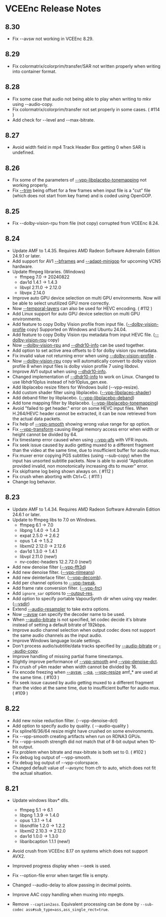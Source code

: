 # VCEEnc Release Notes

## 8.30

- Fix --avsw not working in VCEEnc 8.29.

## 8.29

- Fix colormatrix/colorprim/transfer/SAR not written properly when writing into container format.

## 8.28

- Fix some case that audio not being able to play when writing to mkv using --audio-copy.
- Fix colormatrix/colorprim/transfer not set properly in some cases. ( #114 )
- Add check for --level and --max-bitrate.

## 8.27

- Avoid width field in mp4 Track Header Box getting 0 when SAR is undefined.

## 8.26

- Fix some of the parameters of [--vpp-libplacebo-tonemapping](https://github.com/rigaya/VCEEnc/blob/master/VCEEncC_Options.en.md#--vpp-libplacebo-tonemapping-param1value1param2value2) not working properly.
- Fix [--trim](https://github.com/rigaya/VCEEnc/blob/master/VCEEncC_Options.en.md#--trim-intintintintintint) being offset for a few frames when input file is a "cut" file (which does not start from key frame) and is coded using OpenGOP.

## 8.25

- Fix --dolby-vision-rpu from file (not copy) corrupted from VCEEnc 8.24.

## 8.24

- Update AMF to 1.4.35.
  Requires AMD Radeon Software Adrenalin Edition 24.9.1 or later.
- Add support for AV1 [--bframes](https://github.com/rigaya/VCEEnc/blob/master/VCEEncC_Options.en.md#-b---bframes-int) and [--adapt-minigop](https://github.com/rigaya/VCEEnc/blob/master/VCEEncC_Options.en.md#--adapt-minigop-h264av1) for upcoming VCN5 hardware.
- Update ffmpeg libraries. (Windows)
  - ffmpeg 7.0 -> 20240822
  - dav1d 1.4.1 -> 1.4.3
  - libvpl 2.11.0 -> 2.12.0
  - libvpx 2.14.0
- Improve auto GPU device selection on multi GPU environments.
  Now will be able to select unutilized GPU more correctly.
- Now [--temporal-layers](https://github.com/rigaya/VCEEnc/blob/master/VCEEncC_Options.en.md#--temporal-layers-int-hevcav1) can also be used for HEVC encoding. ( #112 )
- Add Linux support for auto GPU device selection on multi GPU environments.
- Add feature to copy Dolby Vision profile from input file. ([--dolby-vision-profile](https://github.com/rigaya/VCEEnc/blob/master/VCEEncC_Options.en.md#--dolby-vision-profile-string-hevc-av1) copy)
  Supported on Windows and Ubuntu 24.04.
- Add feature to copy Dolby Vision rpu metadata from input HEVC file. ([--dolby-vision-rpu](https://github.com/rigaya/VCEEnc/blob/master/VCEEncC_Options.en.md#--dolby-vision-rpu-string-hevc-av1) copy)
- Now [--dolby-vision-rpu](https://github.com/rigaya/VCEEnc/blob/master/VCEEncC_Options.en.md#--dolby-vision-rpu-string-hevc-av1) and [--dhdr10-info](https://github.com/rigaya/VCEEnc/blob/master/VCEEncC_Options.en.md#--dhdr10-info-string-hevc-av1) can be used together.
- Add option to set active area offsets to 0 for dolby vision rpu metadata.
- Fix invalid value not returning error when using [--dolby-vision-profile](https://github.com/rigaya/VCEEnc/blob/master/VCEEncC_Options.en.md#--dolby-vision-profile-string-hevc-av1) .
- Now [--dolby-vision-rpu](https://github.com/rigaya/VCEEnc/blob/master/VCEEncC_Options.en.md#--dolby-vision-rpu-string-hevc-av1) copy will automatically convert to dolby vision profile 8 when input files is dolby vision profile 7 using libdovi.
- Improve AV1 output when using [--dhdr10-info](https://github.com/rigaya/VCEEnc/blob/master/VCEEncC_Options.en.md#--dhdr10-info-string-hevc-av1).
- Changed implementation of [--dhdr10-info](https://github.com/rigaya/VCEEnc/blob/master/VCEEncC_Options.en.md#--dhdr10-info-string-hevc-av1) to work on Linux.
  Changed to use libhdr10plus instead of hdr10plus_gen.exe.
- Add libplacebo resize filters for Windows build (--vpp-resize).
- Add custom shader filter using libplacebo. ([--vpp-libplaceo-shader](https://github.com/rigaya/VCEEnc/blob/master/VCEEncC_Options.en.md#--vpp-libplacebo-shader-param1value1param2value2))
- Add deband filter by libplacebo. ([--vpp-libplacebo-deband](https://github.com/rigaya/VCEEnc/blob/master/VCEEncC_Options.en.md#--vpp-libplacebo-deband-param1value1param2value2))
- Add tone mapping filter by libplacebo. ([--vpp-libplacebo-tonemapping](https://github.com/rigaya/VCEEnc/blob/master/VCEEncC_Options.en.md#--vpp-libplacebo-tonemapping-param1value1param2value2))
- Avoid "failed to get header." error on some HEVC input files.
  When H.264/HEVC header cannot be extracted, it can be now retrieved from the actual data packets.
- Fix help of [--vpp-smooth](https://github.com/rigaya/VCEEnc/blob/master/VCEEncC_Options.en.md#--vpp-smooth-param1value1param2value2) showing wrong value range for qp option.
- Fix [--vpp-transform](https://github.com/rigaya/VCEEnc/blob/master/VCEEncC_Options.en.md#--vpp-transform-param1value1param2value2) causing illegal memory access error when width or height cannot be divided by 64.
- Fix timestamp error caused when using [--vpp-afs](https://github.com/rigaya/VCEEnc/blob/master/VCEEncC_Options.en.md#--vpp-afs-param1value1param2value2) with VFR inputs. 
- Fix seek issue caused by audio getting muxed to a different fragment than the video at the same time, due to insufficient buffer for audio mux.
- Fix muxer error copying PGS subtitles (using --sub-copy) when the input has unsorted subtitle packets.
  Now is able to avoid "Application provided invalid, non monotonically increasing dts to muxer" error.
- Fix skipframe log being shown always on. ( #112 )
- Fix crush when aborting with Ctrl+C. ( #111 )
- Change log behavior.

## 8.23

- Update AMF to 1.4.34.
  Requires AMD Radeon Software Adrenalin Edition 24.6.1 or later.
- Update to ffmpeg libs to 7.0 on Windows.
  - ffmpeg 6.1 -> 7.0
  - libpng 1.4.0 -> 1.4.3
  - expat 2.5.0 -> 2.6.2
  - opus 1.4 -> 1.5.2
  - libxml2 2.12.0 -> 2.12.6
  - dav1d 1.3.0 -> 1.4.1
  - libvpl 2.11.0 (new!)
  - nv-codec-headers 12.2.72.0 (new!)
- Add new denoise filter ([--vpp-fft3d](https://github.com/rigaya/VCEEnc/blob/master/VCEEncC_Options.en.md#--vpp-fft3d-param1value1param2value2))
- Add new denoise filter. ([--vpp-nlmeans](https://github.com/rigaya/VCEEnc/blob/master/VCEEncC_Options.en.md#--vpp-nlmeans-param1value1param2value2))
- Add new deinterlace filter. ([--vpp-decomb](https://github.com/rigaya/VCEEnc/blob/master/VCEEncC_Options.en.md#--vpp-decomb-param1value1param2value2)).
- Add per channel options to [--vpp-tweak](https://github.com/rigaya/VCEEnc/blob/master/VCEEncC_Options.en.md#--vpp-tweak-param1value1param2value2).
- Add frame rate conversion filter. ([--vpp-frc](https://github.com/rigaya/VCEEnc/blob/master/VCEEncC_Options.en.md#--vpp-frc-param1value1param2value2))
- Add ```ignore_sar``` options to [--output-res](output-res).
- Add option to specify portable VapourSynth dir when using vpy reader. ([--vsdir](https://github.com/rigaya/VCEEnc/blob/master/VCEEncC_Options.en.md#--vsdir-string))
- Extend [--audio-resampler](https://github.com/rigaya/VCEEnc/blob/master/VCEEncC_Options.en.md#--audio-resampler-string) to take extra options.
- Now [--avsw](https://github.com/rigaya/VCEEnc/blob/master/VCEEncC_Options.en.md#--avsw-string) can specify the decoder name to be used.
- When [--audio-bitrate](https://github.com/rigaya/VCEEnc/blob/master/VCEEncC_Options.en.md#--audio-bitrate-intstringint) is not specified, let codec decide it's bitrate instead of setting a default bitrate of 192kbps.
- Improve audio channel selection when output codec does not support the same audio channels as the input audio. 
- Improve Windows language locale settings.
- Don't process audio/subtitle/data tracks specified by [--audio-bitrate](https://github.com/rigaya/VCEEnc/blob/master/VCEEncC_Options.en.md#--audio-bitrate-intstringint) or [--audio-copy](https://github.com/rigaya/VCEEnc/blob/master/VCEEncC_Options.en.md#--audio-copy-intstringintstring).
- Improve handling of missing partial frame timestamps.
- Slightly improve performance of [--vpp-smooth](https://github.com/rigaya/VCEEnc/blob/master/VCEEncC_Options.en.md#--vpp-smooth-param1value1param2value2) and [--vpp-denoise-dct](https://github.com/rigaya/VCEEnc/blob/master/VCEEncC_Options.en.md#--vpp-denoise-dct-param1value1param2value2).
- Fix crush of y4m reader when width cannot be divided by 16.
- Fix encode freezing when [--avsw](https://github.com/rigaya/VCEEnc/blob/master/VCEEncC_Options.en.md#--avsw-string), [--pa](https://github.com/rigaya/VCEEnc/blob/master/VCEEncC_Options.en.md#--pa--param1value1param2value2), [--vpp-resize](https://github.com/rigaya/VCEEnc/blob/master/VCEEncC_Options.en.md#--vpp-resize-string) amf_* are used at the same time. ( #103 )
- Fix seek issue caused by audio getting muxed to a different fragment than the video at the same time, due to insufficient buffer for audio mux. ( #109 )

## 8.22

- Add new noise reduction filter. (--vpp-denoise-dct)
- Add option to specify audio by quality. ( --audio-quality )
- Fix spline16/36/64 resize might have crushed on some environments.
- Fix --vpp-smooth creating artifacts when run on RDNA3 GPUs.
- Fix --vpp-smooth strength did not match that of 8-bit output when 10-bit output.
- Fix problem when bitrate and max-bitrate is both set to 0. ( #102 )
- Fix debug log output of --vpp-smooth.
- Fix debug log output of --vpp-colorspace.
- Changed default value of --avsync from cfr to auto, which does not fit the actual situation.

## 8.21

- Update windows libav* dlls.
  - ffmpeg 5.1 -> 6.1
  - libpng 1.3.9 -> 1.4.0
  - opus 1.3.1 -> 1.4
  - libsndfile 1.2.0 -> 1.2.2
  - libxml2 2.10.3 -> 2.12.0
  - dav1d 1.0.0 -> 1.3.0
  - libaribcaption 1.1.1 (new!)

- Avoid crush from VCEEnc 8.17 on systems which does not support AVX2.
- Improved progress display when --seek is used.
- Fix --option-file error when target file is empty.
- Changed --audio-delay to allow passing in decimal points.
- Improve AAC copy handling when muxing into mpegts.
- Remove ```--caption2ass```.
  Equivalent processing can be done by ```--sub-codec ass#sub_type=ass,ass_single_rect=true```.